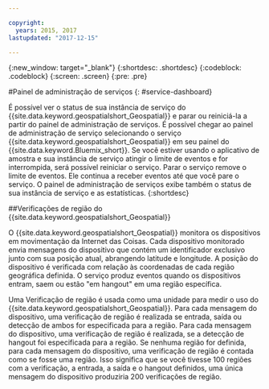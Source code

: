 ```yaml
---

copyright:
  years: 2015, 2017
lastupdated: "2017-12-15"

---
```


<!-- Attribute definitions -->
{:new_window: target="_blank"}
{:shortdesc: .shortdesc}
{:codeblock: .codeblock}
{:screen: .screen}
{:pre: .pre}

#Painel de administração de serviços
{: #service-dashboard}


É possível ver o status de sua instância de serviço do {{site.data.keyword.geospatialshort_Geospatial}} e parar ou reiniciá-la
a partir do painel de administração de serviços. É possível chegar ao painel de administração de serviço selecionando o serviço {{site.data.keyword.geospatialshort_Geospatial}} em seu painel do {{site.data.keyword.Bluemix_short}}. Se você estiver usando
o aplicativo de amostra e sua instância de serviço atingir o limite de eventos e for interrompida, será possível reiniciar o
serviço. Parar o serviço remove o limite de eventos. Ele continua a receber eventos até que você pare o serviço. O painel de administração de serviços exibe também o status de sua instância de serviço e
as estatísticas.
{:shortdesc}

##Verificações de
região
do {{site.data.keyword.geospatialshort_Geospatial}}

O
{{site.data.keyword.geospatialshort_Geospatial}}
monitora os dispositivos em movimentação da Internet das Coisas. Cada
dispositivo monitorado envia mensagens do dispositivo que contém um
identificador exclusivo junto com sua posição atual, abrangendo
latitude e longitude. A posição do dispositivo é verificada com
relação às coordenadas de cada região geográfica definida. O serviço produz eventos quando os dispositivos entram, saem ou estão "em hangout" em uma região específica.

Uma Verificação de região é usada como uma unidade para medir o uso do {{site.data.keyword.geospatialshort_Geospatial}}. Para
cada mensagem do dispositivo, uma verificação de região é realizada
se entrada, saída ou detecção de ambos for especificada para a
região. Para cada mensagem do dispositivo, uma verificação de região
é realizada, se a detecção de hangout foi especificada para a
região. Se nenhuma região for definida, para cada mensagem do dispositivo,
uma verificação de região é contada como se fosse uma região. Isso significa que se você tivesse 100 regiões com a verificação, a entrada, a saída e o hangout definidos, uma única mensagem do
dispositivo produziria 200 verificações de região.
